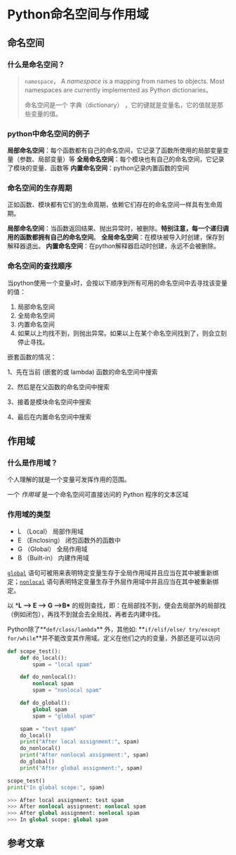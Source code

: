 # Python命名空间与作用域

## 命名空间

### 什么是命名空间？

> `namespace`， A *namespace* is a mapping from names to objects. Most namespaces are currently implemented as Python dictionaries。
>
> 命名空间是一个 字典（dictionary） ，它的键就是变量名，它的值就是那些变量的值。

### python中命名空间的例子

**局部命名空间**：每个函数都有自己的命名空间，它记录了函数所使用的局部变量变量（参数、局部变量）等
**全局命名空间**：每个模块也有自己的命名空间，它记录了模块的变量、函数等
**内置命名空间**：python记录内置函数的空间

### 命名空间的生存周期

正如函数、模块都有它们的生命周期，依赖它们存在的命名空间一样具有生命周期。

**局部命名空间**：当函数返回结果、抛出异常时，被删除。**特别注意，每一个递归调用的函数都拥有自己的命名空间**。
**全局命名空间**：在模块被导入时创建，保存到解释器退出。
**内置命名空间**：在python解释器启动时创建，永远不会被删除。

### 命名空间的查找顺序

当python使用一个变量`x`时，会按以下顺序到所有可用的命名空间中去寻找该变量的值：

1. 局部命名空间
2. 全局命名空间
3. 内置命名空间
4. 如果以上均找不到，则抛出异常。如果以上在某个命名空间找到了，则会立刻停止寻找。

嵌套函数的情况：

   1、先在当前 (嵌套的或 lambda) 函数的命名空间中搜索

   2、然后是在父函数的命名空间中搜索

   3、接着是模块命名空间中搜索

   4、最后在内置命名空间中搜索

## 作用域

### 什么是作用域？

个人理解的就是一个变量可发挥作用的范围。

一个 *作用域* 是一个命名空间可直接访问的 Python 程序的文本区域

### 作用域的类型

- L （Local） 局部作用域
- E （Enclosing） 闭包函数外的函数中
- G （Global） 全局作用域
- B （Built-in） 内建作用域

[`global`](https://docs.python.org/zh-cn/3/reference/simple_stmts.html#global) 语句可被用来表明特定变量生存于全局作用域并且应当在其中被重新绑定；[`nonlocal`](https://docs.python.org/zh-cn/3/reference/simple_stmts.html#nonlocal) 语句表明特定变量生存于外层作用域中并且应当在其中被重新绑定。

以 ***L –> E –> G –>B\*** 的规则查找，即：在局部找不到，便会去局部外的局部找（例如闭包），再找不到就会去全局找，再者去内建中找。

Python除了**`def/class/lambda`** 外，其他如: **`if/elif/else/ try/except for/while`**并不能改变其作用域。定义在他们之内的变量，外部还是可以访问

```python
def scope_test():
    def do_local():
        spam = "local spam"

    def do_nonlocal():
        nonlocal spam
        spam = "nonlocal spam"

    def do_global():
        global spam
        spam = "global spam"

    spam = "test spam"
    do_local()
    print("After local assignment:", spam)
    do_nonlocal()
    print("After nonlocal assignment:", spam)
    do_global()
    print("After global assignment:", spam)

scope_test()
print("In global scope:", spam)
```

```python
>>> After local assignment: test spam
>>> After nonlocal assignment: nonlocal spam
>>> After global assignment: nonlocal spam
>>> In global scope: global spam
```



## 参考文章

[Python 作用域和命名空间]: https://docs.python.org/zh-cn/3/tutorial/classes.html#python-scopes-and-namespaces
[Python命名空间的本质]: https://www.cnblogs.com/windlaughing/archive/2013/05/26/3100362.html




